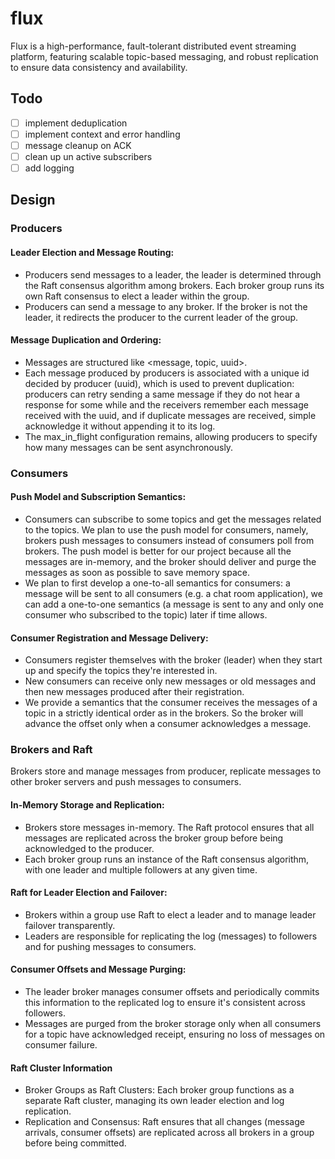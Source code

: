 # flux
Flux is a high-performance, fault-tolerant distributed event streaming platform, featuring scalable topic-based messaging, and robust replication to ensure data consistency and availability.

## Todo
-[ ] implement deduplication
-[ ] implement context and error handling
-[ ] message cleanup on ACK
-[ ] clean up un active subscribers
-[ ] add logging

## Design

### Producers

#### Leader Election and Message Routing:

- Producers send messages to a leader, the leader is determined through the Raft consensus algorithm among brokers. Each broker group runs its own Raft consensus to elect a leader within the group.
- Producers can send a message to any broker. If the broker is not the leader, it redirects the producer to the current leader of the group.

#### Message Duplication and Ordering:

- Messages are structured like <message, topic, uuid>.
- Each message produced by producers is associated with a unique id decided by producer (uuid), which is used to prevent duplication: producers can retry sending a same message if they do not hear a response for some while and the receivers remember each message received with the uuid, and if duplicate messages are received, simple acknowledge it without appending it to its log.
- The max_in_flight configuration remains, allowing producers to specify how many messages can be sent asynchronously.


### Consumers

#### Push Model and Subscription Semantics:

- Consumers can subscribe to some topics and get the messages related to the topics. We plan to use the push model for consumers, namely, brokers push messages to consumers instead of consumers poll from brokers. The push model is better for our project because all the messages are in-memory, and the broker should deliver and purge the messages as soon as possible to save memory space.
- We plan to first develop a one-to-all semantics for consumers: a message will be sent to all consumers (e.g. a chat room application), we can add a one-to-one semantics (a message is sent to any and only one consumer who subscribed to the topic) later if time allows.

#### Consumer Registration and Message Delivery:

- Consumers register themselves with the broker (leader) when they start up and specify the topics they're interested in.
- New consumers can receive only new messages or old messages and then new messages produced after their registration.
- We provide a semantics that the consumer receives the messages of a topic in a strictly identical order as in the brokers. So the broker will advance the offset only when a consumer acknowledges a message.

### Brokers and Raft

Brokers store and manage messages from producer, replicate messages to other broker servers and push messages to consumers.

#### In-Memory Storage and Replication:

- Brokers store messages in-memory. The Raft protocol ensures that all messages are replicated across the broker group before being acknowledged to the producer.
- Each broker group runs an instance of the Raft consensus algorithm, with one leader and multiple followers at any given time.

#### Raft for Leader Election and Failover:

- Brokers within a group use Raft to elect a leader and to manage leader failover transparently.
- Leaders are responsible for replicating the log (messages) to followers and for pushing messages to consumers.

#### Consumer Offsets and Message Purging:

- The leader broker manages consumer offsets and periodically commits this information to the replicated log to ensure it's consistent across followers.
- Messages are purged from the broker storage only when all consumers for a topic have acknowledged receipt, ensuring no loss of messages on consumer failure.

#### Raft Cluster Information

- Broker Groups as Raft Clusters: Each broker group functions as a separate Raft cluster, managing its own leader election and log replication.
- Replication and Consensus: Raft ensures that all changes (message arrivals, consumer offsets) are replicated across all brokers in a group before being committed.
